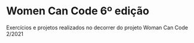 # Women Can Code 6º edição
 
Exercícios e projetos realizados no decorrer do projeto Woman Can Code 2/2021
